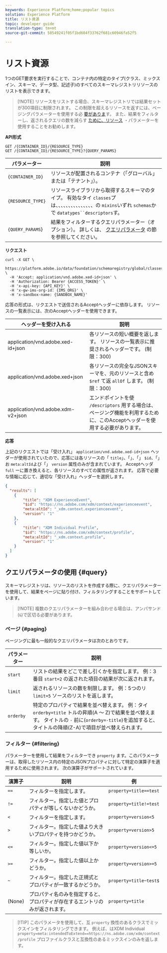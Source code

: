 ```yaml
---
keywords: Experience Platform;home;popular topics
solution: Experience Platform
title: リスト資源
topic: developer guide
translation-type: tm+mt
source-git-commit: 58549241f05f1bd604f33762f681c60946fa52f5

---
```



# リスト資源

1つのGET要求を実行することで、コンテナ内の特定のタイプ(クラス、ミックスイン、スキーマ、データ型、記述子)のすべてのスキーマレジストリリソースのリストを表示できます。

>[!NOTE] リソースをリストする場合、スキーマレジストリでは結果セットが300項目に制限されます。 この制限を超えるリソースを返すには、ページングパラメーターを使用する必 [要がありま](#paging)す。 また、結果をフィルターし、返されるクエリの数を減らす [ために、リソース](#filtering) ・パラメーターを使用することをお勧めします。

**API形式**

```http
GET /{CONTAINER_ID}/{RESOURCE_TYPE}
GET /{CONTAINER_ID}/{RESOURCE_TYPE}?{QUERY_PARAMS}
```

| パラメーター | 説明 |
| --- | --- |
| `{CONTAINER_ID}` | リソースが配置されるコンテナ（「グローバル」または「テナント」）。 |
| `{RESOURCE_TYPE}` | リソースライブラリから取得するスキーマのタイプ。 有効なタイ `classes`プは、、、、、、、、、、、、、、、の `mixins`いずれ `schemas`かで `datatypes``descriptors`す。 |
| `{QUERY_PARAMS`} | 結果をフィルターするクエリパラメーター（オプション）。 詳しくは、 [クエリパラメータ](#query) の節を参照してください。 |

**リクエスト**

```SHELL
curl -X GET \
  https://platform.adobe.io/data/foundation/schemaregistry/global/classes&limit=2 \
  -H 'Accept: application/vnd.adobe.xed-id+json' \
  -H 'Authorization: Bearer {ACCESS_TOKEN}' \
  -H 'x-api-key: {API_KEY}' \
  -H 'x-gw-ims-org-id: {IMS_ORG}' \
  -H 'x-sandbox-name: {SANDBOX_NAME}'
```

応答の形式は、リクエストで送信されるAcceptヘッダーに依存します。 リソースの一覧表示には、次のAcceptヘッダーを使用できます。

| ヘッダーを受け入れる | 説明 |
| ------- | ------------ |
| application/vnd.adobe.xed-id+json | 各リソースの短い概要を返します。 リソースの一覧表示に推奨されるヘッダーです。 (制限：300) |
| application/vnd.adobe.xed+json | 各リソースの完全なJSONスキーマを、元のリソースと含め `$ref` て返 `allOf` します。 (制限：300) |
| application/vnd.adobe.xdm-v2+json | エンドポイントを使 `/descriptors` 用する場合は、ページング機能を利用するために、このAcceptヘッダーを使用する必要があります。 |

**応答**

上記のリクエストでは「受け入れ」 `application/vnd.adobe.xed-id+json` ヘッダーが使用されていたので、応答には各リソースの「 `title`」、「」、「」 `$id`、「」お `meta:altId`よび「」 `version` 属性のみが含まれています。 Acceptヘッダ `full` ーに置き換えると、各リソースのすべての属性が返されます。 応答で必要な情報に応じて、適切な「受け入れ」ヘッダーを選択します。

```JSON
{
  "results": [
    {
        "title": "XDM ExperienceEvent",
        "$id": "https://ns.adobe.com/xdm/context/experienceevent",
        "meta:altId": "_xdm.context.experienceevent",
        "version": "1"
    },
    {
        "title": "XDM Individual Profile",
        "$id": "https://ns.adobe.com/xdm/context/profile",
        "meta:altId": "_xdm.context.profile",
        "version": "1"
    }
  ]
}
```

## クエリパラメータの使用 {#query}

スキーマレジストリは、リソースのリストを作成する際に、クエリパラメーターを使用して、結果をページに貼り付け、フィルタリングすることをサポートしています。

>[!NOTE] 複数のクエリパラメーターを組み合わせる場合は、アンパサンド(`&`)で区切る必要があります。

### ページ {#paging}

ページングに最も一般的なクエリパラメータは次のとおりです。

| パラメーター | 説明 |
| --- | --- |
| `start` | リストの結果をどこで差し引くかを指定します。 例：3番目 `start=2` の返された項目の結果が次に返されます。 |
| `limit` | 返されるリソースの数を制限します。 例：5つのリ `limit=5` ソースのリストを返します。 |
| `orderby` | 特定のプロパティで結果を並べ替えます。 例：タイ `orderby=title` トルの昇順(A ～ Z)で結果を並べ替えます。 タイトルの `-` 前に(`orderby=-title`)を追加すると、タイトルの降順(Z-A)で項目が並べ替えられます。 |

### フィルター {#filtering}

パラメーターを使用して結果をフィルターでき `property` ます。このパラメーターは、取得したリソース内の特定のJSONプロパティに対して特定の演算子を適用するために使用されます。 次の演算子がサポートされています。

| 演算子 | 説明 | 例 |
| --- | --- | --- |
| `==` | フィルターを指定します。 | `property=title==test` |
| `!=` | フィルター。指定した値とプロパティが等しくないかどうか。 | `property=title!=test` |
| `<` | フィルターを指定します。 | `property=version<5` |
| `>` | フィルター。指定した値より大きいプロパティを持つかどうか。 | `property=version>5` |
| `<=` | フィルター。指定した値以下か等しいか。 | `property=version<=5` |
| `>=` | フィルター。指定した値以上かどうか。 | `property=version>=5` |
| `~` | フィルター。指定した正規式とプロパティが一致するかどうか。 | `property=title~test$` |
| (None) | プロパティ名のみを指定すると、プロパティが存在するエントリのみが返されます。 | `property=title` |

>[!TIP] このパラメータを使用して、互 `property` 換性のあるクラスでミックスインをフィルタリングできます。 例えば、はXDM Individual `property=meta:intendedToExtend==https://ns.adobe.com/xdm/context/profile` プロファイルクラスと互換性のあるミックスインのみを返します。

